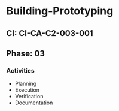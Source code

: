 # Building-Prototyping

## CI: CI-CA-C2-003-001
## Phase: 03

### Activities
- Planning
- Execution
- Verification
- Documentation

